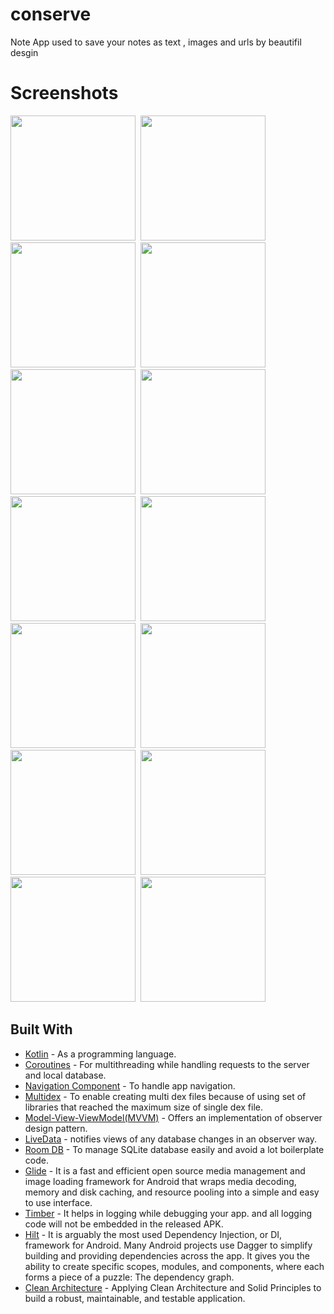 # conserve
Note App used to save your notes as text , images and urls by beautifil desgin

 # Screenshots

<img src="https://user-images.githubusercontent.com/67482991/138484427-d1e11665-b108-4fc9-8299-79cfd0f6cc58.png" width="200">&nbsp;
<img src="https://user-images.githubusercontent.com/67482991/138484433-a1166a2f-a0ab-4592-90ff-e3b634693238.png" width="200">&nbsp;
<img src="https://user-images.githubusercontent.com/67482991/138484447-bb1e2be3-cd4a-4f67-9faf-ee29d137658a.png" width="200">&nbsp;
<img src="https://user-images.githubusercontent.com/67482991/138484454-380cba15-81af-4f89-bc80-47de8baf0490.png" width="200">&nbsp;
<img src="https://user-images.githubusercontent.com/67482991/138484499-4b702092-a0a5-4b1c-88f7-5d11ab808f21.png" width="200">&nbsp;
<img src="https://user-images.githubusercontent.com/67482991/138484510-5e97d72c-29cf-433c-ac2c-77b668646a79.png" width="200">&nbsp;
<img src="https://user-images.githubusercontent.com/67482991/138484529-5a220123-8469-48f7-8394-7f096311f288.png" width="200">&nbsp;
<img src="https://user-images.githubusercontent.com/67482991/138484547-0b3f830c-e48a-4710-a3c1-bee03bd28c54.png" width="200">&nbsp;
<img src="https://user-images.githubusercontent.com/67482991/138484597-1187ee80-64c2-4680-b8bc-e5988c6540f2.png" width="200">&nbsp;
<img src="https://user-images.githubusercontent.com/67482991/138484584-977e03e9-2d1f-4ba9-9997-5c7f9e5a5bbe.png" width="200">&nbsp;
<img src="https://user-images.githubusercontent.com/67482991/138484607-eb0c3755-bb02-4380-b3b8-07bced75393b.png" width="200">&nbsp;
<img src="https://user-images.githubusercontent.com/67482991/138484615-c1d9b01f-ead6-463b-aa73-7642048b9c1c.png" width="200">&nbsp;
<img src="https://user-images.githubusercontent.com/67482991/138484625-4a20c8cf-894d-42e7-b588-ddd38cd15da2.png" width="200">&nbsp;
<img src="https://user-images.githubusercontent.com/67482991/138484630-3f05a005-27c3-47b2-ad87-1af64d3ff6f1.png" width="200">&nbsp;
## Built With

* [Kotlin](https://kotlinlang.org) - As a programming language.
* [Coroutines](https://developer.android.com/kotlin/coroutines) - For multithreading while handling requests to the server and local database.
* [Navigation Component](https://developer.android.com/guide/navigation/navigation-getting-started) - To handle app navigation.
* [Multidex](https://developer.android.com/studio/build/multidex) - To enable creating multi dex files because of using set of libraries that reached the maximum size of single dex file.
* [Model-View-ViewModel(MVVM)](https://developer.android.com/topic/architecture) - Offers an implementation of observer design pattern.
* [LiveData](https://developer.android.com/topic/libraries/architecture/livedata) - notifies views of any database changes in an observer way.
* [Room DB](https://developer.android.com/training/data-storage/room) - To manage SQLite database easily and avoid a lot boilerplate code.
* [Glide](https://github.com/bumptech/glide) - It is a fast and efficient open source media management and image loading framework for Android that wraps media decoding, memory and disk caching, and resource pooling into a simple and easy to use interface.
* [Timber](https://github.com/JakeWharton/timber) - It helps in logging while debugging your app. and all logging code will not be embedded in the released APK.
* [Hilt](https://developer.android.com/training/dependency-injection/hilt-android) - It is arguably the most used Dependency Injection, or DI, framework for Android. Many Android projects use Dagger to simplify building and providing dependencies across the app. It gives you the ability to create specific scopes, modules, and components, where each forms a piece of a puzzle: The dependency graph.
* [Clean Architecture](https://www.raywenderlich.com/3595916-clean-architecture-tutorial-for-android-getting-started) - Applying Clean Architecture and Solid Principles to build a robust, maintainable, and testable application.

